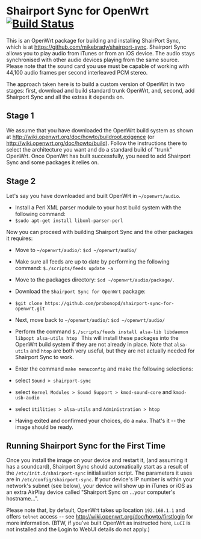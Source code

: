 Shairport Sync for OpenWrt [![Build Status](https://travis-ci.org/probonopd/shairport-sync-for-openwrt.svg?branch=2.1)](https://travis-ci.org/probonopd/shairport-sync-for-openwrt)
======================

This is an OpenWrt package for building and installing ShairPort Sync, which is at https://github.com/mikebrady/shairport-sync.
Shairport Sync allows you to play audio from iTunes or from an iOS device. The audio stays synchronised with other audio devices playing from the same source. Please note that the sound card you use must be capable of working with 44,100 audio frames per second interleaved PCM stereo.

The approach taken here is to build a custom version of OpenWrt in two stages: first, download and build standard trunk OpenWrt, and, second, add Shairport Sync and all the extras it depends on.

Stage 1
-------
We assume that you have downloaded the OpenWrt build system as shown at http://wiki.openwrt.org/doc/howto/buildroot.exigence (or http://wiki.openwrt.org/doc/howto/build). Follow the instructions there to select the architecture you want and do a standard build of "trunk" OpenWrt. Once OpenWrt has built successfully, you need to add Shairport Sync and some packages it relies on.

Stage 2
-------
Let's say you have downloaded and built OpenWrt in `~/openwrt/audio`.

* Install a Perl XML parser module to your host build system with the following command:
* `$sudo apt-get install libxml-parser-perl`

Now you can proceed with building Shairport Sync and the other packages it requires:

* Move to `~/openwrt/audio/`: `$cd ~/openwrt/audio/`

* Make sure all feeds are up to date by performing the following command:
`$./scripts/feeds update -a`

* Move to the packages directory: `$cd ~/openwrt/audio/package/`.

* Download the `Shairport Sync for OpenWrt` package:
* `$git clone https://github.com/probonopd/shairport-sync-for-openwrt.git`

* Next, move back to `~/openwrt/audio/`: `$cd ~/openwrt/audio/`

* Perform the command
`$./scripts/feeds install alsa-lib libdaemon libpopt alsa-utils htop `
This will install these packages into the OpenWrt build system if they are not already in place. Note that `alsa-utils` and `htop` are both very useful, but they are not actually needed for Shairport Sync to work.

* Enter the command `make menuconfig` and make the following selections:
* select `Sound > shairport-sync`
* select `Kernel Modules > Sound Support > kmod-sound-core` and `kmod-usb-audio`
* select `Utilities > alsa-utils` and `Administration > htop`

* Having exited and confirmed your choices, do a `make`. That's it -- the image should be ready.

Running Shairport Sync for the First Time
------------------------------------
Once you install the image on your device and restart it, (and assuming it has a soundcard), Shairport Sync should automatically start as a result of the `/etc/init.d/shairport-sync` initialisation script. The parameters it uses are in `/etc/config/shairport-sync`. If your device's IP number is within your network's subnet (see below), your device will show up in iTunes or iOS as an extra AirPlay device called "Shairport Sync on ...your computer's hostname...".

Please note that, by default, OpenWrt takes up location `192.168.1.1` and offers `telnet` access -- see http://wiki.openwrt.org/doc/howto/firstlogin for more information. (BTW, if you've built OpenWrt as instructed here, `LuCI` is not installed and the Login to WebUI details do not apply.)
